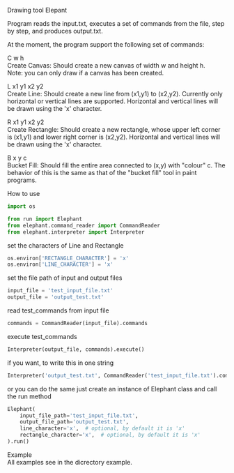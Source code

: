 Drawing tool Elepant

Program reads the input.txt, executes a set of commands from the file, step by step, and produces output.txt.


At the moment, the program support the following set of commands:

C w h   
Create Canvas: Should create a new canvas of width w and height h.  
Note: you can only draw if a canvas has been created.

L x1 y1 x2 y2  
Create Line: Should create a new line from (x1,y1) to (x2,y2). Currently only horizontal or
vertical lines are supported. Horizontal and vertical lines will be drawn using the 'x'
character.

R x1 y1 x2 y2  
Create Rectangle: Should create a new rectangle, whose upper left corner is (x1,y1) and
lower right corner is (x2,y2). Horizontal and vertical lines will be drawn using the 'x'
character.

B x y c  
Bucket Fill: Should fill the entire area connected to (x,y) with "colour" c. The behavior of this
is the same as that of the "bucket fill" tool in paint programs.

How to use  
```python
import os

from run import Elephant
from elephant.command_reader import CommandReader
from elephant.interpreter import Interpreter
```
set the characters of Line and Rectangle
```python
os.environ['RECTANGLE_CHARACTER'] = 'x'
os.environ['LINE_CHARACTER'] = 'x'
```
set the file path of input and output files
```python
input_file = 'test_input_file.txt'
output_file = 'output_test.txt'
```
read test_commands from input file
```python
commands = CommandReader(input_file).commands
```
execute test_commands
```python
Interpreter(output_file, commands).execute()
```
if you want, to write this in one string
```python
Interpreter('output_test.txt', CommandReader('test_input_file.txt').commands).execute()
```
or you can do the same just create an instance of Elephant class
and call the run method
```python
Elephant(
    input_file_path='test_input_file.txt',
    output_file_path='output_test.txt',
    line_character='x',  # optional, by default it is 'x'
    rectangle_character='x',  # optional, by default it is 'x'
).run()
```


Example  
All examples see in the dicrectory example.
